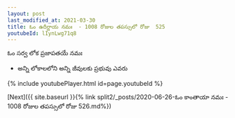 ```yaml
---
layout: post
last_modified_at: 2021-03-30
title: ఓం ఉదీర్ణాయ నమః  - 1008 రోజుల తపస్సులో రోజు  525
youtubeId: lIynLwg71q8
---
```

 
 
 ఓం సర్వ లోక ప్రజాపతయే నమః  
 
 -  అన్ని లోకాలలోని అన్ని జీవులకు ప్రభువు ఎవరు 
 
  
 
  
 
 
 
 
 
 


{% include youtubePlayer.html id=page.youtubeId %}
 
[Next]({{ site.baseurl }}{% link  split2/_posts/2020-06-26-ఓం కాంతాయా నమః  - 1008 రోజుల తపస్సులో రోజు  526.md%})
 

